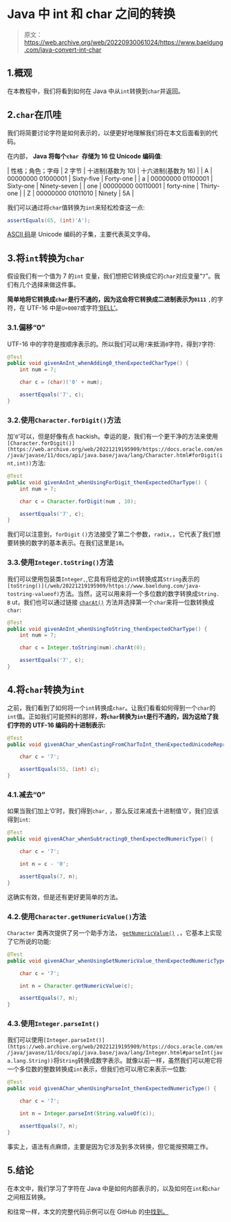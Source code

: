 # Java 中 int 和 char 之间的转换

> 原文：<https://web.archive.org/web/20220930061024/https://www.baeldung.com/java-convert-int-char>

## 1.概观

在本教程中，我们将看到如何在 Java 中从`int`转换到`char`并返回。

## 2.`char`在爪哇

我们将简要讨论字符是如何表示的，以便更好地理解我们将在本文后面看到的代码。

在内部， **Java 将每个`char `存储为 16 位 Unicode 编码值**:

| 性格；角色；字母 | 2 字节 | 十进制(基数为 10) | 十六进制(基数为 16) |
| A | 00000000 01000001 | Sixty-five | Forty-one |
| a | 00000000 01100001 | Sixty-one | Ninety-seven |
| one | 00000000 00110001 | forty-nine | Thirty-one |
| Z | 00000000 01011010 | Ninety | 5A |

我们可以通过将`char`值转换为`int`来轻松检查这一点:

```java
assertEquals(65, (int)'A');
```

[ASCII 码](/web/20221219195909/https://www.baeldung.com/cs/ascii-code)是 Unicode 编码的子集，主要代表英文字母。

## 3.将`int`转换为`char`

假设我们有一个值为 7 的`int` 变量，我们想把它转换成它的`char`对应变量“`7`”。我们有几个选择来做这件事。

**简单地将它转换成`char`是行不通的，因为这会将它转换成二进制表示为`0111`** `,`的字符，在 UTF-16 中是`U+0007`或字符[‘BELL’](https://web.archive.org/web/20221219195909/https://www.fileformat.info/info/unicode/char/0007/index.htm)。

### 3.1.偏移“0”

UTF-16 中的字符是按顺序表示的。所以我们可以用`7`来抵消`0`字符，得到`7`字符:

```java
@Test
public void givenAnInt_whenAdding0_thenExpectedCharType() {
    int num = 7;

    char c = (char)('0' + num);

    assertEquals('7', c);
}
```

### 3.2.使用`Character.forDigit()`方法

加'`0`'可以，但是好像有点 hackish。幸运的是，我们有一个更干净的方法来使用`[Character.forDigit()](https://web.archive.org/web/20221219195909/https://docs.oracle.com/en/java/javase/11/docs/api/java.base/java/lang/Character.html#forDigit(int,int))`方法:

```java
@Test
public void givenAnInt_whenUsingForDigit_thenExpectedCharType() {
    int num = 7;

    char c = Character.forDigit(num , 10);

    assertEquals('7', c);
}
```

我们可以注意到，`forDigit` `()`方法接受了第二个参数，`radix,`，它代表了我们想要转换的数字的基本表示。在我们这里是`10`。

### 3.3.使用`Integer.toString()`方法

我们可以使用包装类`Integer,`,它具有将给定的`int`转换成其`String`表示的`[toString()](/web/20221219195909/https://www.baeldung.com/java-tostring-valueof)`方法。当然，这可以用来将一个多位数的数字转换成`String. B` ut，我们也可以通过链接 [`charAt()`](/web/20221219195909/https://www.baeldung.com/java-convert-string-to-char) 方法并选择第一个`char`来将一位数转换成`char`:

```java
@Test
public void givenAnInt_whenUsingToString_thenExpectedCharType() {
    int num = 7;

    char c = Integer.toString(num).charAt(0);

    assertEquals('7', c);
}
```

## 4.将`char`转换为`int`

之前，我们看到了如何将一个`int`转换成`char`。让我们看看如何得到一个`char`的`int`值。正如我们可能预料的那样，**将`char`转换为`int`是行不通的，因为这给了我们字符的 UTF-16 编码的十进制表示:**

```java
@Test
public void givenAChar_whenCastingFromCharToInt_thenExpectedUnicodeRepresentation() {

    char c = '7';

    assertEquals(55, (int) c); 
}
```

### 4.1.减去“0”

如果当我们加上‘0’时，我们得到`char,` ，那么反过来减去十进制值‘0’，我们应该得到`int`:

```java
@Test
public void givenAChar_whenSubtracting0_thenExpectedNumericType() {

    char c = '7';

    int n = c - '0';

    assertEquals(7, n);
}
```

这确实有效，但是还有更好更简单的方法。

### 4.2.使用`Character.getNumericValue()`方法

`Character` 类再次提供了另一个助手方法， [`getNumericValue()`](https://web.archive.org/web/20221219195909/https://docs.oracle.com/en/java/javase/11/docs/api/java.base/java/lang/Character.html#getNumericValue(char)) `,`，它基本上实现了它所说的功能:

```java
@Test
public void givenAChar_whenUsingGetNumericValue_thenExpectedNumericType() {

    char c = '7';

    int n = Character.getNumericValue(c);

    assertEquals(7, n);
}
```

### 4.3.使用`Integer.parseInt()`

我们可以使用`[Integer.parseInt()](https://web.archive.org/web/20221219195909/https://docs.oracle.com/en/java/javase/11/docs/api/java.base/java/lang/Integer.html#parseInt(java.lang.String))`将`String`转换成数字表示。就像以前一样，虽然我们可以用它将一个多位数的整数转换成`int`表示，但我们也可以用它来表示一位数:

```java
@Test
public void givenAChar_whenUsingParseInt_thenExpectedNumericType() {

    char c = '7';

    int n = Integer.parseInt(String.valueOf(c));

    assertEquals(7, n);
}
```

事实上，语法有点麻烦，主要是因为它涉及到多次转换，但它能按预期工作。

## 5.结论

在本文中，我们学习了字符在 Java 中是如何内部表示的，以及如何在`int`和`char`之间相互转换。

和往常一样，本文的完整代码示例可以在 GitHub 的[中找到。](https://web.archive.org/web/20221219195909/https://github.com/eugenp/tutorials/tree/master/core-java-modules/core-java-lang-5)